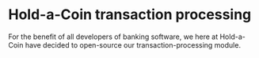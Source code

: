 # Hold-a-Coin transaction processing

For the benefit of all developers of banking software, we here at
Hold-a-Coin have decided to open-source our transaction-processing
module.

